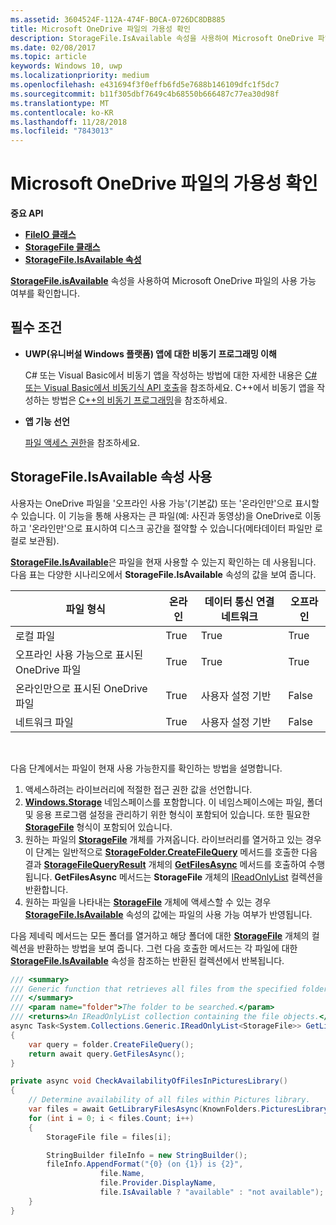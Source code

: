 ```yaml
---
ms.assetid: 3604524F-112A-474F-B0CA-0726DC8DB885
title: Microsoft OneDrive 파일의 가용성 확인
description: StorageFile.IsAvailable 속성을 사용하여 Microsoft OneDrive 파일의 사용 가능 여부를 확인합니다.
ms.date: 02/08/2017
ms.topic: article
keywords: Windows 10, uwp
ms.localizationpriority: medium
ms.openlocfilehash: e431694f3f0effb6fd5e7688b146109dfc1f5dc7
ms.sourcegitcommit: b11f305dbf7649c4b68550b666487c77ea30d98f
ms.translationtype: MT
ms.contentlocale: ko-KR
ms.lasthandoff: 11/28/2018
ms.locfileid: "7843013"
---
```

# <a name="determining-availability-of-microsoft-onedrive-files"></a>Microsoft OneDrive 파일의 가용성 확인


**중요 API**

-   [**FileIO 클래스**](https://msdn.microsoft.com/library/windows/apps/Hh701440)
-   [**StorageFile 클래스**](https://msdn.microsoft.com/library/windows/apps/BR227171)
-   [**StorageFile.IsAvailable 속성**](https://msdn.microsoft.com/library/windows/apps/windows.storage.storagefile.isavailable.aspx)

[**StorageFile.isAvailable**](https://msdn.microsoft.com/library/windows/apps/windows.storage.storagefile.isavailable.aspx) 속성을 사용하여 Microsoft OneDrive 파일의 사용 가능 여부를 확인합니다.

## <a name="prerequisites"></a>필수 조건

-   **UWP(유니버설 Windows 플랫폼) 앱에 대한 비동기 프로그래밍 이해**

    C# 또는 Visual Basic에서 비동기 앱을 작성하는 방법에 대한 자세한 내용은 [C# 또는 Visual Basic에서 비동기식 API 호출](https://msdn.microsoft.com/library/windows/apps/Mt187337)을 참조하세요. C++에서 비동기 앱을 작성하는 방법은 [C++의 비동기 프로그래밍](https://msdn.microsoft.com/library/windows/apps/Mt187334)을 참조하세요.

-   **앱 기능 선언**

    [파일 액세스 권한](file-access-permissions.md)을 참조하세요.

## <a name="using-the-storagefileisavailable-property"></a>StorageFile.IsAvailable 속성 사용

사용자는 OneDrive 파일을 '오프라인 사용 가능'(기본값) 또는 '온라인만'으로 표시할 수 있습니다. 이 기능을 통해 사용자는 큰 파일(예: 사진과 동영상)을 OneDrive로 이동하고 '온라인만'으로 표시하여 디스크 공간을 절약할 수 있습니다(메타데이터 파일만 로컬로 보관됨).

[**StorageFile.IsAvailable**](https://msdn.microsoft.com/library/windows/apps/windows.storage.storagefile.isavailable.aspx)은 파일을 현재 사용할 수 있는지 확인하는 데 사용됩니다. 다음 표는 다양한 시나리오에서 **StorageFile.IsAvailable** 속성의 값을 보여 줍니다.

| 파일 형식                              | 온라인 | 데이터 통신 연결 네트워크        | 오프라인 |
|-------------------------------------------|--------|------------------------|---------|
| 로컬 파일                                | True   | True                   | True    |
| 오프라인 사용 가능으로 표시된 OneDrive 파일 | True   | True                   | True    |
| 온라인만으로 표시된 OneDrive 파일       | True   | 사용자 설정 기반 | False   |
| 네트워크 파일                              | True   | 사용자 설정 기반 | False   |

 

다음 단계에서는 파일이 현재 사용 가능한지를 확인하는 방법을 설명합니다.

1.  액세스하려는 라이브러리에 적절한 접근 권한 값을 선언합니다.
2.  [**Windows.Storage**](https://msdn.microsoft.com/library/windows/apps/BR227346) 네임스페이스를 포함합니다. 이 네임스페이스에는 파일, 폴더 및 응용 프로그램 설정을 관리하기 위한 형식이 포함되어 있습니다. 또한 필요한 [**StorageFile**](https://msdn.microsoft.com/library/windows/apps/BR227171) 형식이 포함되어 있습니다.
3.  원하는 파일의 [**StorageFile**](https://msdn.microsoft.com/library/windows/apps/BR227171) 개체를 가져옵니다. 라이브러리를 열거하고 있는 경우 이 단계는 일반적으로 [**StorageFolder.CreateFileQuery**](https://msdn.microsoft.com/library/windows/apps/BR227252) 메서드를 호출한 다음 결과 [**StorageFileQueryResult**](https://msdn.microsoft.com/library/windows/apps/BR208046) 개체의 [**GetFilesAsync**](https://msdn.microsoft.com/library/windows/apps/br227276.aspx) 메서드를 호출하여 수행됩니다. **GetFilesAsync** 메서드는 **StorageFile** 개체의 [IReadOnlyList](http://go.microsoft.com/fwlink/p/?LinkId=324970) 컬렉션을 반환합니다.
4.  원하는 파일을 나타내는 [**StorageFile**](https://msdn.microsoft.com/library/windows/apps/BR227171) 개체에 액세스할 수 있는 경우 [**StorageFile.IsAvailable**](https://msdn.microsoft.com/library/windows/apps/windows.storage.storagefile.isavailable.aspx) 속성의 값에는 파일의 사용 가능 여부가 반영됩니다.

다음 제네릭 메서드는 모든 폴더를 열거하고 해당 폴더에 대한 [**StorageFile**](https://msdn.microsoft.com/library/windows/apps/BR227171) 개체의 컬렉션을 반환하는 방법을 보여 줍니다. 그런 다음 호출한 메서드는 각 파일에 대한 [**StorageFile.IsAvailable**](https://msdn.microsoft.com/library/windows/apps/windows.storage.storagefile.isavailable.aspx) 속성을 참조하는 반환된 컬렉션에서 반복됩니다.

```cs
/// <summary>
/// Generic function that retrieves all files from the specified folder.
/// </summary>
/// <param name="folder">The folder to be searched.</param>
/// <returns>An IReadOnlyList collection containing the file objects.</returns>
async Task<System.Collections.Generic.IReadOnlyList<StorageFile>> GetLibraryFilesAsync(StorageFolder folder)
{
    var query = folder.CreateFileQuery();
    return await query.GetFilesAsync();
}

private async void CheckAvailabilityOfFilesInPicturesLibrary()
{
    // Determine availability of all files within Pictures library.
    var files = await GetLibraryFilesAsync(KnownFolders.PicturesLibrary);
    for (int i = 0; i < files.Count; i++)
    {
        StorageFile file = files[i];

        StringBuilder fileInfo = new StringBuilder();
        fileInfo.AppendFormat("{0} (on {1}) is {2}",
                    file.Name,
                    file.Provider.DisplayName,
                    file.IsAvailable ? "available" : "not available");
    }
}
```
